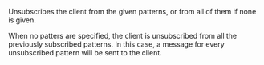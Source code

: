 Unsubscribes the client from the given patterns, or from all of them if none is
given.

When no patters are specified, the client is unsubscribed from all the
previously subscribed patterns. In this case, a message for every unsubscribed
pattern will be sent to the client.
